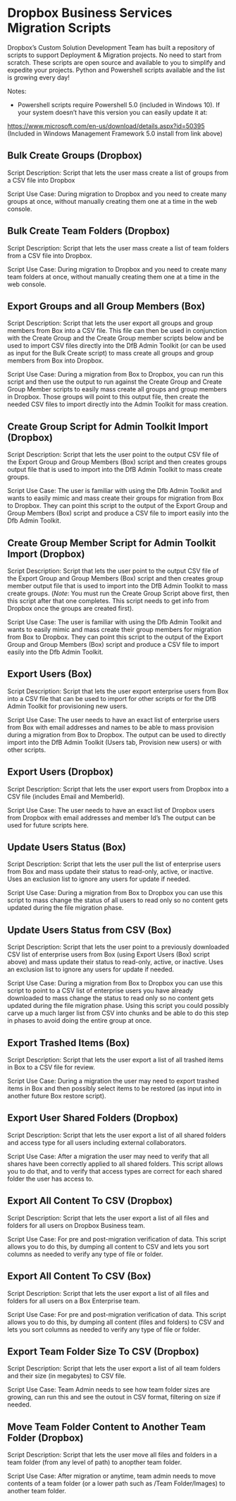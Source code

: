 # Dropbox Business Services Migration Scripts

Dropbox’s Custom Solution Development Team has built a repository of scripts to support Deployment & Migration projects. No need to start from scratch. These scripts are open source and available to you to simplify and expedite your projects. Python and Powershell scripts available and the list is growing every day!

Notes:

- Powershell scripts require Powershell 5.0 (included in Windows 10). If your system doesn’t have this version you can easily update it at:

https://www.microsoft.com/en-us/download/details.aspx?id=50395
(Included in Windows Management Framework 5.0 install from link above)


## Bulk Create Groups (Dropbox)
Script Description: Script that lets the user mass create a list of groups from a CSV file into Dropbox

Script Use Case: During migration to Dropbox and you need to create many groups at once, without manually creating them one at a time in the web console.


## Bulk Create Team Folders (Dropbox)
Script Description: Script that lets the user mass create a list of team folders from a CSV file into Dropbox.

Script Use Case: During migration to Dropbox and you need to create many team folders at once, without manually creating them one at a time in the web console.


## Export Groups and all Group Members (Box)
Script Description: Script that lets the user export all groups and group members from Box into a CSV file. This file can then be used in conjunction with the Create Group  and the Create Group member scripts below and be used to import CSV files directly into the DfB Admin Toolkit (or can be used as input for the Bulk Create script) to mass create all groups and group members from Box into Dropbox.

Script Use Case: During a migration from Box to Dropbox, you can run this script and then use the output to run against the Create Group and Create Group Member scripts to easily mass create all groups and group members in Dropbox. Those groups will point to this output file, then create the needed CSV files to import directly into the Admin Toolkit for mass creation.


## Create Group Script for Admin Toolkit Import (Dropbox)
Script Description: Script that lets the user point to the output CSV file of the Export Group and Group Members (Box) script and then creates groups output file that is used to import into the DfB Admin Toolkit to mass create groups.

Script Use Case: The user is familiar with using the Dfb Admin Toolkit and wants to easily mimic and mass create their groups for migration from Box to Dropbox. They can point this script to the output of the Export Group and Group Members (Box) script and produce a CSV file to import easily into the Dfb Admin Toolkit.


## Create Group Member Script for Admin Toolkit Import (Dropbox)
Script Description: Script that lets the user point to the output CSV file of the Export Group and Group Members (Box) script and then creates group member output file that is used to import into the DfB Admin Toolkit to mass create groups. (*Note*: You must run the Create Group Script above first, then this script after that one completes. This script needs to get info from Dropbox once the groups are created first).

Script Use Case: The user is familiar with using the Dfb Admin Toolkit and wants to easily mimic and mass create their group members for migration from Box to Dropbox. They can point this script to the output of the Export Group and Group Members (Box) script and produce a CSV file to import easily into the Dfb Admin Toolkit.


## Export Users (Box) 
Script Description: Script that lets the user export enterprise users from Box into a CSV file that can be used to import for other scripts or for the DfB Admin Toolkit for provisioning new users.

Script Use Case: The user needs to have an exact list of enterprise users from Box with email addresses and names to be able to mass provision during a migration from Box to Dropbox. The output can be used to directly import into the DfB Admin Toolkit (Users tab, Provision new users) or with other scripts.


## Export Users (Dropbox)
Script Description: Script that lets the user export users from Dropbox into a CSV file (includes Email and MemberId).

Script Use Case: The user needs to have an exact list of Dropbox users from Dropbox with email addresses and member Id’s The output can be used for future scripts here.


## Update Users Status (Box)
Script Description: Script that lets the user pull the list of enterprise users from Box and mass update their status to read-only, active, or inactive. Uses an exclusion list to ignore any users for update if needed.

Script Use Case: During a migration from Box to Dropbox you can use this script to mass change the status of all users to read only so no content gets updated during the file migration phase.


## Update Users Status from CSV (Box)
Script Description: Script that lets the user point to a previously downloaded CSV list of enterprise users from Box  (using Export Users (Box) script above) and mass update their status to read-only, active, or inactive. Uses an exclusion list to ignore any users for update if needed.

Script Use Case: During a migration from Box to Dropbox you can use this script to point to a CSV list of enterprise users you have already downloaded to mass change the status to read only so no content gets updated during the file migration phase. Using this script you could possibly carve up a much larger list from CSV into chunks and be able to do this step in phases to avoid doing the entire group at once.


## Export Trashed Items (Box)
Script Description: Script that lets the user export a list of all trashed items in Box to a CSV file for review.

Script Use Case: During a migration the user may need to export trashed items in Box and then possibly select items to be restored (as input into in another future Box restore script).


## Export User Shared Folders (Dropbox)
Script Description: Script that lets the user export a list of all shared folders and access type for all users including external collaborators.

Script Use Case: After a migration the user may need to verify that all shares have been correctly applied to all shared folders. This script allows you to do that, and to verify that access types are correct for each shared folder the user has access to.


## Export All Content To CSV (Dropbox)
Script Description: Script that lets the user export a list of all files and folders for all users on Dropbox Business team.

Script Use Case: For pre and post-migration verification of data. This script allows you to do this, by dumping all content to CSV and lets you sort columns as needed to verify any type of file or folder.


## Export All Content To CSV (Box)
Script Description: Script that lets the user export a list of all files and folders for all users on a Box Enterprise team.

Script Use Case: For pre and post-migration verification of data. This script allows you to do this, by dumping all content (files and folders) to CSV and lets you sort columns as needed to verify any type of file or folder.


## Export Team Folder Size To CSV (Dropbox)
Script Description: Script that lets the user export a list of all team folders and their size (in megabytes) to CSV file.

Script Use Case: Team Admin needs to see how team folder sizes are growing, can run this and see the outout in CSV format, filtering on size if needed.


## Move Team Folder Content to Another Team Folder (Dropbox)
Script Description: Script that lets the user move all files and folders in a team folder (from any level of path) to anopther team folder.

Script Use Case: After migration or anytime, team admin needs to move contents of a team folder (or a lower path such as /Team Folder/Images) to another team folder.


